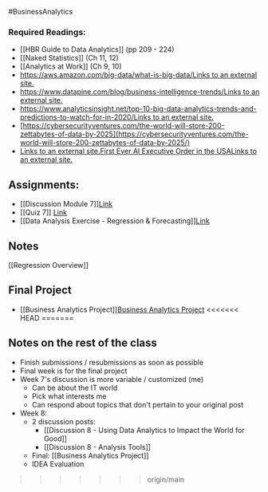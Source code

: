 #BusinessAnalytics
### Required Readings:
- [[HBR Guide to Data Analytics]] (pp 209 - 224)
- [[Naked Statistics]] (Ch 11, 12) 
- [[Analytics at Work]] (Ch 9, 10)
- [https://aws.amazon.com/big-data/what-is-big-data/Links to an external site.](https://aws.amazon.com/big-data/what-is-big-data/)
- [https://www.datapine.com/blog/business-intelligence-trends/Links to an external site.](https://www.datapine.com/blog/business-intelligence-trends/)
- [https://www.analyticsinsight.net/top-10-big-data-analytics-trends-and-predictions-to-watch-for-in-2020/Links to an external site.](https://www.analyticsinsight.net/top-10-big-data-analytics-trends-and-predictions-to-watch-for-in-2020/)
- [https://cybersecurityventures.com/the-world-will-store-200-zettabytes-of-data-by-2025](https://cybersecurityventures.com/the-world-will-store-200-zettabytes-of-data-by-2025/)
- [Links to an external site.](https://cybersecurityventures.com/the-world-will-store-200-zettabytes-of-data-by-2025/)[First Ever AI Executive Order in the USALinks to an external site.](https://www.cnbc.com/amp/2023/10/30/biden-unveils-us-governments-first-ever-ai-executive-order.html "Link")
## Assignments:
- [[Discussion Module 7]][Link](https://messiah.instructure.com/courses/2025725/modules/items/40967014)
- [[Quiz 7]] [Link](https://messiah.instructure.com/courses/2025725/modules/items/40967013)
- [[Data Analysis Exercise - Regression & Forecasting]][Link](https://messiah.instructure.com/courses/2025725/modules/items/40967015)

## Notes
[[Regression Overview]]

## Final Project
- [[Business Analytics Project]][Business Analytics Project](https://messiah.instructure.com/courses/2025725/assignments/19199284?module_item_id=40967004)
<<<<<<< HEAD
=======


## Notes on the rest of the class
- Finish submissions / resubmissions as soon as possible
- Final week is for the final project
- Week 7's discussion is more variable / customized (me)
	- Can be about the IT world 
	- Pick what interests me
	- Can respond about topics that don't pertain to your original post
- Week 8:
	- 2 discussion posts:
		- [[Discussion 8 - Using Data Analytics to Impact the World for Good]]
		- [[Discussion 8 - Analysis Tools]]
	- Final: [[Business Analytics Project]]
	- IDEA Evaluation
>>>>>>> origin/main
